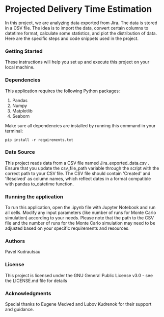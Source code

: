 # Projected Delivery Time Estimation

In this project, we are analyzing data exported from Jira. 
The data is stored in a CSV file. 
The idea is to import the data, convert certain columns to datetime format, calculate some statistics, and plot the distribution of data.
Here are the specific steps and code snippets used in the project.

### Getting Started

These instructions will help you set up and execute this project on your local machine.

### Dependencies

This application requires the following Python packages:
1. Pandas
2. Numpy
3. Matplotlib
4. Seaborn

Make sure all dependencies are installed by running this command in your terminal:

`pip install -r requirements.txt`

### Data Source

This project reads data from a CSV file named Jira_exported_data.csv . 
Ensure that you update the csv_file_path variable through the script with the correct path to your CSV file. 
The CSV file should contain 'Created' and 'Resolved' as column names, which reflect dates in a format compatible with pandas to_datetime function.

### Running the application

To run this application, open the .ipynb file with Jupyter Notebook and run all cells.
Modify any input parameters (like number of runs for Monte Carlo simulation) according to your needs.
Please note that the path to the CSV file and the number of runs for the Monte Carlo simulation may need to be adjusted based on your specific requirements and resources.

### Authors

Pavel Kudrautsau

### License

This project is licensed under the GNU General Public License v3.0 - see the LICENSE.md file for details

### Acknowledgments

Special thanks to Eugene Medved and Lubov Kudrenok for their support and guidance.
